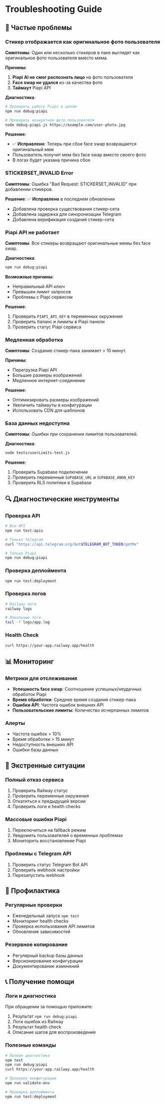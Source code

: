 # Troubleshooting Guide

## 🐛 Частые проблемы

### Стикер отображается как оригинальное фото пользователя

**Симптомы**: Один или несколько стикеров в паке выглядят как оригинальное фото пользователя вместо мема.

**Причины**:
1. **Piapi AI не смог распознать лицо** на фото пользователя
2. **Face swap не удался** из-за качества фото
3. **Таймаут** Piapi API

**Диагностика**:
```bash
# Проверить работу Piapi в целом
npm run debug:piapi

# Проверить конкретное фото пользователя
node debug-piapi.js https://example.com/user-photo.jpg
```

**Решение**:
- ✅ **Исправлено**: Теперь при сбое face swap возвращается оригинальный мем
- Пользователь получит мем без face swap вместо своего фото
- В логах будет указана причина сбоя

### STICKERSET_INVALID Error

**Симптомы**: Ошибка "Bad Request: STICKERSET_INVALID" при добавлении стикеров.

**Решение**: ✅ **Исправлено** в последнем обновлении
- Добавлена проверка существования стикер-сета
- Добавлена задержка для синхронизации Telegram
- Добавлена верификация создания стикер-сета

### Piapi API не работает

**Симптомы**: Все стикеры возвращают оригинальные мемы без face swap.

**Диагностика**:
```bash
npm run debug:piapi
```

**Возможные причины**:
- Неправильный API ключ
- Превышен лимит запросов
- Проблемы с Piapi сервисом

**Решение**:
1. Проверить `PIAPI_API_KEY` в переменных окружения
2. Проверить баланс и лимиты в Piapi панели
3. Проверить статус Piapi сервиса

### Медленная обработка

**Симптомы**: Создание стикер-пака занимает > 10 минут.

**Причины**:
- Перегрузка Piapi API
- Большие размеры изображений
- Медленное интернет-соединение

**Решение**:
- Оптимизировать размеры изображений
- Увеличить таймауты в конфигурации
- Использовать CDN для шаблонов

### База данных недоступна

**Симптомы**: Ошибки при сохранении лимитов пользователей.

**Диагностика**:
```bash
node tests/userLimits-test.js
```

**Решение**:
1. Проверить Supabase подключение
2. Проверить переменные `SUPABASE_URL` и `SUPABASE_ANON_KEY`
3. Проверить RLS политики в Supabase

## 🔍 Диагностические инструменты

### Проверка API
```bash
# Все API
npm run test:apis

# Только Telegram
curl "https://api.telegram.org/bot$TELEGRAM_BOT_TOKEN/getMe"

# Только Piapi
npm run debug:piapi
```

### Проверка деплоймента
```bash
npm run test:deployment
```

### Проверка логов
```bash
# Railway логи
railway logs

# Локальные логи
tail -f logs/app.log
```

### Health Check
```bash
curl https://your-app.railway.app/health
```

## 📊 Мониторинг

### Метрики для отслеживания
- **Успешность face swap**: Соотношение успешных/неудачных обработок Piapi
- **Время обработки**: Среднее время создания стикер-пака
- **Ошибки API**: Частота ошибок внешних API
- **Пользовательские лимиты**: Количество исчерпанных лимитов

### Алерты
- Частота ошибок > 10%
- Время обработки > 15 минут
- Недоступность внешних API
- Ошибки базы данных

## 🚨 Экстренные ситуации

### Полный отказ сервиса
1. Проверить Railway статус
2. Проверить переменные окружения
3. Откатиться к предыдущей версии
4. Проверить логи и health checks

### Массовые ошибки Piapi
1. Переключиться на fallback режим
2. Уведомить пользователей о временных проблемах
3. Мониторить восстановление Piapi

### Проблемы с Telegram API
1. Проверить статус Telegram Bot API
2. Проверить webhook настройки
3. Перезапустить webhook

## 🔧 Профилактика

### Регулярные проверки
- Еженедельный запуск `npm test`
- Мониторинг health checks
- Проверка использования API лимитов
- Обновление зависимостей

### Резервное копирование
- Регулярный backup базы данных
- Версионирование конфигурации
- Документирование изменений

## 📞 Получение помощи

### Логи и диагностика
При обращении за помощью приложите:
1. Результат `npm run debug:piapi`
2. Логи ошибок из Railway
3. Результат health check
4. Описание шагов для воспроизведения

### Полезные команды
```bash
# Полная диагностика
npm test
npm run debug:piapi
curl https://your-app.railway.app/health

# Проверка конфигурации
npm run validate-env

# Проверка деплоймента
npm run test:deployment
```
